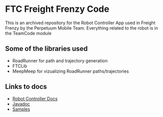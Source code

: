 
# FTC Freight Frenzy Code

This is an archived repository for the Robot Controller App used in Freight Frenzy by the Perpetuum Mobile Team.
Everything related to the robot is in the TeamCode module 

## Some of the libraries used
- RoadRunner for path and trajectory generation
- FTCLib
- MeepMeep for vizualizing RoadRunner paths/trajectories

## Links to docs

- [Robot Controller Docs](https://github.com/FIRST-Tech-Challenge/FtcRobotController/wiki)
- [Javadoc](https://javadoc.io/doc/org.firstinspires.ftc)
- [Samples](FtcRobotController/src/main/java/org/firstinspires/ftc/robotcontroller/external/samples)


